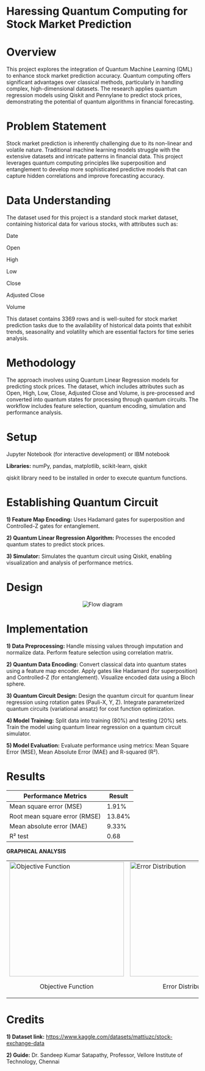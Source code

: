 # Haressing Quantum Computing for Stock Market Prediction

# Overview

This project explores the integration of Quantum Machine Learning (QML) to enhance stock market prediction accuracy. Quantum computing offers significant advantages over classical methods, particularly in handling complex, high-dimensional datasets. The research applies quantum regression models using Qiskit and Pennylane to predict stock prices, demonstrating the potential of quantum algorithms in financial forecasting.

# Problem Statement

Stock market prediction is inherently challenging due to its non-linear and volatile nature. Traditional machine learning models struggle with the extensive datasets and intricate patterns in financial data. This project leverages quantum computing principles like superposition and entanglement to develop more sophisticated predictive models that can capture hidden correlations and improve forecasting accuracy.

# Data Understanding

The dataset used for this project is a standard stock market dataset, containing historical data for various stocks, with attributes such as:

Date

Open

High

Low

Close

Adjusted Close

Volume

This dataset contains 3369 rows and is well-suited for stock market prediction tasks due to the availability of historical data points that exhibit trends, seasonality and volatility which are essential factors for time series analysis.

# Methodology

The approach involves using Quantum Linear Regression models for predicting stock prices. The dataset, which includes attributes such as Open, High, Low, Close, Adjusted Close and Volume, is pre-processed and converted into quantum states for processing through quantum circuits. The workflow includes feature selection, quantum encoding, simulation and performance analysis.

# Setup

Jupyter Notebook (for interactive development) or IBM notebook

**Libraries:** numPy, pandas, matplotlib, scikit-learn, qiskit

qiskit library need to be installed in order to execute quantum functions.

# Establishing Quantum Circuit

**1) Feature Map Encoding:** Uses Hadamard gates for superposition and Controlled-Z gates for entanglement.

**2) Quantum Linear Regression Algorithm:** Processes the encoded quantum states to predict stock prices.

**3) Simulator:** Simulates the quantum circuit using Qiskit, enabling visualization and analysis of performance metrics.

# Design

<p align="center">
    <img src="https://github.com/user-attachments/assets/564a2a97-24d2-47a3-81fd-8c4b8b41c751" alt="Flow diagram"/>
</p>

# Implementation

**1) Data Preprocessing:**
Handle missing values through imputation and normalize data. Perform feature selection using correlation matrix.

**2) Quantum Data Encoding:**
Convert classical data into quantum states using a feature map encoder. Apply gates like Hadamard (for superposition) and Controlled-Z (for entanglement).
Visualize encoded data using a Bloch sphere.

**3) Quantum Circuit Design:**
Design the quantum circuit for quantum linear regression using rotation gates (Pauli-X, Y, Z). Integrate parameterized quantum circuits (variational ansatz) for cost function optimization.

**4) Model Training:**
Split data into training (80%) and testing (20%) sets. Train the model using quantum linear regression on a quantum circuit simulator.

**5) Model Evaluation:**
Evaluate performance using metrics: Mean Square Error (MSE), Mean Absolute Error (MAE) and R-squared (R²).

# Results

<div align="center">

| Performance Metrics                    | Result  |
|----------------------------------------|---------|
| Mean square error (MSE)                | 1.91%   |
| Root mean square error (RMSE)          | 13.84%  |
| Mean absolute error (MAE)              | 9.33%   |
| R² test                                | 0.68    |

</div>

**GRAPHICAL ANALYSIS**

<table>
    <tr>
        <td>
            <img src="https://github.com/user-attachments/assets/9d7d2655-5301-430d-9446-34781784e654" alt="Objective Function" width="300">
            <p align="center">Objective Function</p>
        </td>
        <td>
            <img src="https://github.com/user-attachments/assets/5f03d990-e8e9-4896-bd23-b48b9e06539e" alt="Error Distribution" width="300">
            <p align="center">Error Distribution</p>
        </td>
        <td>
            <img src="https://github.com/user-attachments/assets/8334d31a-deb5-4c1d-b622-bf5f23f18923" alt="R2 value" width="300">
            <p align="center">Coefficient of Determination</p>
        </td>
    </tr>
</table>

# Credits

**1) Dataset link:** https://www.kaggle.com/datasets/mattiuzc/stock-exchange-data
 
**2) Guide:**
Dr. Sandeep Kumar Satapathy, Professor, Vellore Institute of Technology, Chennai
